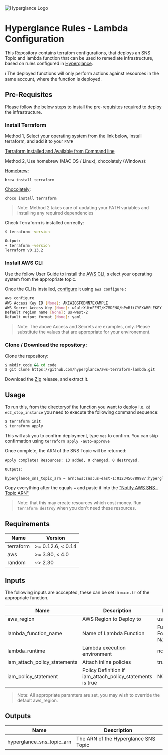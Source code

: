 <img src="files/files/b5dfbb6c-75c8-493b-8c5d-d68b3272cf0f.png" alt="Hyperglance Logo" />

# Hyperglance Rules - Lambda Configuration

This Repository contains terrafom configurations, that deploys an SNS Topic and lambda function that can be used to remediate infrastructure, based on rules configured in [Hyperglance](https://support.hyperglance.com/knowledge/rules-dashboard-view).

:information_source: The deployed functions will only perform actions against resources in the same account, where the function is deployed.

## Pre-Requisites

Please follow the below steps to install the pre-requisites required to deploy the infrastructure.

### Install Terraform

Method 1, Select your operating system from the link below, install terraform, and add it to your `PATH`

[Terraform Installed and Available from Command line](https://www.terraform.io/downloads.html)

Method 2, Use homebrew (MAC OS / Linux), chocolately (Windows):

[Homebrew](https://brew.sh/):

`brew install terraform`

[Chocolately](https://chocolatey.org/):

`choco install terraform`

> Note: Method 2 takes care of updating your PATH variables and installing any required dependencies

Check Terraform is installed correctly:

```bash
$ terraform -version

Output:
+ terraform -version
Terraform v0.13.2
```

### Install AWS CLI

Use the follow User Guide to install the [AWS CLI](https://docs.aws.amazon.com/cli/latest/userguide/install-cliv2.html), s elect your operating system from the appropriate topic.

Once the CLI is installed, [configure](https://docs.aws.amazon.com/cli/latest/userguide/cli-configure-quickstart.html) it using `aws configure` :

```bash
aws configure
AWS Access Key ID [None]: AKIAIOSFODNN7EXAMPLE
AWS Secret Access Key [None]: wJalrXUtnFEMI/K7MDENG/bPxRfiCYEXAMPLEKEY
Default region name [None]: us-west-2
Default output format [None]: yaml
```

> Note: The above Access and Secrets are examples, only. Please substitute the values that are appropriate for your environement.

### Clone / Download the repository:

Clone the repository:

```bash
$ mkdir code && cd code
$ git clone https://github.com/hyperglance/aws-terraform-lambda.git
```

Download the [Zip]() release, and extract it.

## Usage

To run this, from the directoryof the function you want to deploy i.e. `cd ec2_stop_instance` you need to execute the following command sequence:

```bash
$ terraform init
$ terraform apply
```

This will ask you to confirm deployment, type `yes` to confirm. You can skip confirmation using `terraform apply -auto-approve`

Once complete, the ARN of the SNS Topic will be returned:

```bash
Apply complete! Resources: 13 added, 0 changed, 0 destroyed.

Outputs:

hyperglance_sns_topic_arn = arn:aws:sns:us-east-1:0123456789987:hyperglance_ec2_tag_instance20201013101838932900000001
```
Copy everything after the equals `=` and paste it into the ["Notify AWS SNS - Topic ARN"](https://support.hyperglance.com/knowledge/rules-dashboard-view)

>Note: that this may create resources which cost money. Run `terraform destroy` when you don't need these resources.

## Requirements

| Name | Version |
|------|---------|
| terraform | >= 0.12.6, < 0.14 |
| aws | >= 3.80, < 4.0 |
| random | ~> 2.30 |

## Inputs

The following inputs are acccepted, these can be set in `main.tf` of the appropriate function.

| Name | Description | Default | Mandatory |
|------|-------------|---------|-----------|
| aws_region | AWS Region to Deploy to | us-east-1 | Y |
| lambda_function_name | Name of Lambda Function | Function Folder Name | Y |
| lambda_runtime | Lambda execution environment | nodejs12.x | Y |
| iam_attach_policy_statements | Attach inline policies | true | N |
| iam_policy_statement | Policy Definition if iam_attach_policy_statements is true | NONE | N |

>Note: All appropriate paramters are set, you may wish to override the default aws_region.

## Outputs

| Name | Description |
|------|-------------|
| hyperglance_sns_topic_arn | The ARN of the Hyperglance SNS Topic |